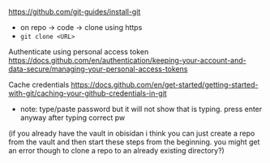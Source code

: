https://github.com/git-guides/install-git 

- on repo -> code -> clone using https 
- `git clone <URL>`

Authenticate using personal access token
https://docs.github.com/en/authentication/keeping-your-account-and-data-secure/managing-your-personal-access-tokens

Cache credentials https://docs.github.com/en/get-started/getting-started-with-git/caching-your-github-credentials-in-git
- note: type/paste password but it will not show that is typing. press enter anyway after typing correct pw 

(if you already have the vault in obisidan i think you can just create a repo from the vault and then start these steps from the beginning. you might get an error though to clone a repo to an already existing directory?)